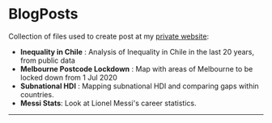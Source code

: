 # BlogPosts
Collection of files used to create  post  at my [private website](http://www.carlosyanez.cl/category/data-analysis/):

- **Inequality in Chile** : Analysis of Inequality in Chile in the last 20 years, from public data 
- **Melbourne Postcode Lockdown** : Map with areas of Melbourne to be locked down from 1 Jul 2020
- **Subnational HDI** : Mapping subnational HDI and comparing gaps within countries.
- **Messi Stats**: Look at Lionel Messi's career statistics.


---